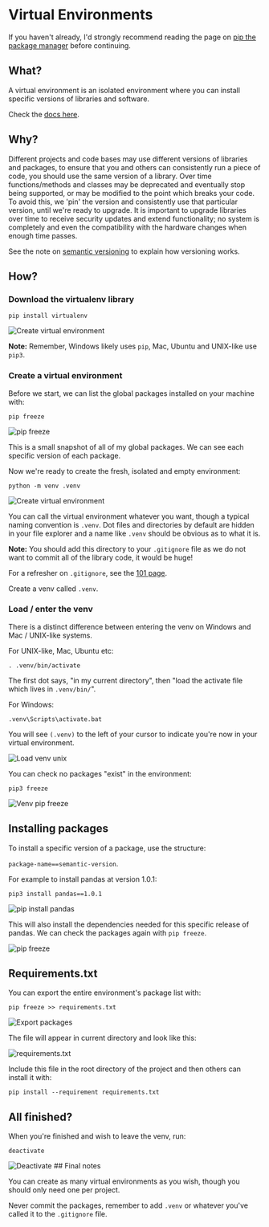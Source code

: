 # Virtual Environments

If you haven't already, I'd strongly recommend reading the page on [pip the package manager](./pip-the-package-manager.md) before continuing.

## What?

A virtual environment is an isolated environment where you can install specific versions of libraries and software.

Check the [docs here](https://docs.python.org/3/tutorial/venv.html).

## Why?

Different projects and code bases may use different versions of libraries and packages, to ensure that you and others can consistently run a piece of code, you should use the same version of a library. Over time functions/methods and classes may be deprecated  and eventually stop being supported, or may be modified to the point which breaks your code. To avoid this, we 'pin' the version and consistently use that particular version, until we're ready to upgrade. It is important to upgrade libraries over time to receive security updates and extend functionality; no system is completely and even the compatibility with the hardware changes when enough time passes.

See the note on [semantic versioning](./pip-the-package-manager.md) to explain how versioning works.

## How?

### Download the virtualenv library

    pip install virtualenv

![Create virtual environment](./assets/virtualenv/install_venv.png)


**Note:** Remember, Windows likely uses `pip`, Mac, Ubuntu and UNIX-like use `pip3`.

### Create a virtual environment

Before we start, we can list the global packages installed on your machine with:

    pip freeze

![pip freeze](./assets/virtualenv/pip_freeze.png)

This is a small snapshot of all of my global packages. We can see each specific version of each package.

Now we're ready to create the fresh, isolated and empty environment:

    python -m venv .venv

![Create virtual environment](./assets/virtualenv/create_venv.png)

You can call the virtual environment whatever you want, though a typical naming convention is `.venv`. Dot files and directories by default are hidden in your file explorer and a name like `.venv` should be obvious as to what it is.

**Note:** You should add this directory to your `.gitignore` file as we do not want to commit all of the library code, it would be huge!

For a refresher on `.gitignore`, see the [101 page](../git/gitignore.md).

Create a venv called `.venv`.

### Load / enter the venv

There is a distinct difference between entering the venv on Windows and Mac / UNIX-like systems.

For UNIX-like, Mac, Ubuntu etc:

    . .venv/bin/activate

The first dot says, "in my current directory", then "load the activate file which lives in `.venv/bin/`".

For Windows:

    .venv\Scripts\activate.bat

You will see `(.venv)` to the left of your cursor to indicate you're now in your virtual environment.

![Load venv unix](./assets/virtualenv/load_venv_unix.png)

You can check no packages "exist" in the environment:

    pip3 freeze  

![Venv pip freeze](./assets/virtualenv/pip_freeze_venv_1.png)

## Installing packages

To install a specific version of a package, use the structure:

`package-name==semantic-version`.

For example to install pandas at version 1.0.1:

    pip3 install pandas==1.0.1

![pip install pandas](./assets/virtualenv/pip_install.png)

This will also install the dependencies needed for this specific release of pandas. We can check the packages again with `pip freeze`.

![pip freeze](./assets/virtualenv/pip_freeze_venv_2.png)

## Requirements.txt

You can export the entire environment's package list with:

    pip freeze >> requirements.txt

![Export packages](./assets/virtualenv/export_packages.png)

The file will appear in current directory and look like this:

![requirements.txt](./assets/virtualenv/requirements_txt.png)

Include this file in the root directory of the project and then others can install it with:

    pip install --requirement requirements.txt

## All finished?
When you're finished and wish to leave the venv, run:

    deactivate

![Deactivate](./assets/virtualenv/deactivate.png)
## Final notes

You can create as many virtual environments as you wish, though you should only need one per project.

Never commit the packages, remember to add `.venv` or whatever you've called it to the `.gitignore` file.
